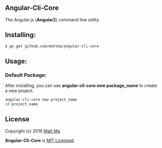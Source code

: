 ## Angular-Cli-Core

The Angular.js (**Angular2**) command line utility.

## Installing:

```bash
$ go get github.com/mattma/angular-cli-core
```

## Usage:

### Default Package:

After installing, you can use **angular-cli-core new package_name** to create a new project.

```bash
angular-cli-core new project_name
cd project_name
```

## License

Copyright (c) 2016 [Matt Ma](http://mattmadesign.com)

**Angular-Cli-Core** is [MIT Licensed](./LICENSE.md).
